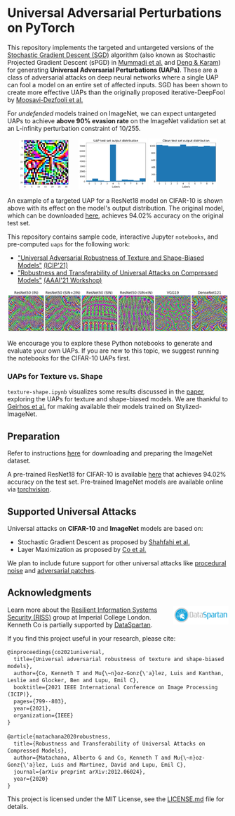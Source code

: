 # Universal Adversarial Perturbations on PyTorch

This repository implements the targeted and untargeted versions of the [Stochastic Gradient Descent (SGD)](https://ojs.aaai.org//index.php/AAAI/article/view/6017) algorithm (also known as Stochastic Projected Gradient Descent (sPGD) in  [Mummadi et al.](https://openaccess.thecvf.com/content_ICCV_2019/papers/Mummadi_Defending_Against_Universal_Perturbations_With_Shared_Adversarial_Training_ICCV_2019_paper.pdf) and [Deng & Karam](https://ieeexplore.ieee.org/document/9191288)) for generating **Universal Adversarial Perturbations (UAPs)**. These are a class of adversarial attacks on deep neural networks where a single UAP can fool a model on an entire set of affected inputs. SGD has been shown to create more effective UAPs than the originally proposed iterative-DeepFool by [Moosavi-Dezfooli et al.](https://openaccess.thecvf.com/content_cvpr_2017/papers/Moosavi-Dezfooli_Universal_Adversarial_Perturbations_CVPR_2017_paper.pdf)

For *undefended* models trained on ImageNet, we can expect untargeted UAPs to achieve **above 90% evasion rate** on the ImageNet validation set at an L-infinity perturbation constraint of 10/255.

<p align=center width="100%">
<img src="docs/uap_example.png" width="23%">
&nbsp;&nbsp;&nbsp;
<img src="docs/distribution_uap.png" width="31%">
<img src="docs/distribution_clean.png" width="31%">
</p>

An example of a targeted UAP for a ResNet18 model on CIFAR-10 is shown above with its effect on the model's output distribution. The original model, which can be downloaded [here](https://drive.google.com/file/d/1lyFy1hXWC-kv8dM5qMS3_frQtyS-F7xv/view?usp=sharing), achieves 94.02% accuracy on the original test set.

This repository contains sample code, interactive Jupyter `notebooks`, and pre-computed `uaps` for the following work:

* ["Universal Adversarial Robustness of Texture and Shape-Biased Models"](https://ieeexplore.ieee.org/document/9506325/) [(ICIP'21)](https://www.2021.ieeeicip.org/)
* ["Robustness and Transferability of Universal Attacks on Compressed Models"](https://arxiv.org/abs/2012.06024) [(AAAI'21 Workshop)](http://federated-learning.org/rseml2021/)

![slider](docs/uaps_all.png)

We encourage you to explore these Python notebooks to generate and evaluate your own UAPs. If you are new to this topic, we suggest running the notebooks for the CIFAR-10 UAPs first.

### UAPs for Texture vs. Shape
`texture-shape.ipynb` visualizes some results discussed in the [paper](https://arxiv.org/abs/1911.10364), exploring the UAPs for texture and shape-biased models. We are thankful to [Geirhos et al.](https://github.com/rgeirhos/texture-vs-shape) for making available their models trained on Stylized-ImageNet.


## Preparation
Refer to instructions [here](https://github.com/pytorch/examples/tree/master/imagenet) for downloading and preparing the ImageNet dataset. 

A pre-trained ResNet18 for CIFAR-10 is available [here](https://drive.google.com/file/d/1lyFy1hXWC-kv8dM5qMS3_frQtyS-F7xv/view?usp=sharing) that achieves 94.02% accuracy on the test set. Pre-trained ImageNet models are available online via [torchvision](https://pytorch.org/docs/stable/torchvision/models.html).


## Supported Universal Attacks
Universal attacks on **CIFAR-10** and **ImageNet** models are based on:

* Stochastic Gradient Descent as proposed by [Shahfahi et al.](https://ojs.aaai.org//index.php/AAAI/article/view/6017)
* Layer Maximization as proposed by [Co et al.](https://arxiv.org/abs/1911.10364)

We plan to include future support for other universal attacks like [procedural noise](https://dl.acm.org/doi/10.1145/3319535.3345660) and [adversarial patches](https://arxiv.org/abs/1712.09665).


## Acknowledgments
<img src="docs/dataspartan.jpeg" align="right" width="25%">

Learn more about the [Resilient Information Systems Security (RISS)](http://rissgroup.org/) group at Imperial College London. Kenneth Co is partially supported by [DataSpartan](http://dataspartan.co.uk/).

If you find this project useful in your research, please cite:

```
@inproceedings{co2021universal,
  title={Universal adversarial robustness of texture and shape-biased models},
  author={Co, Kenneth T and Mu{\~n}oz-Gonz{\'a}lez, Luis and Kanthan, Leslie and Glocker, Ben and Lupu, Emil C},
  booktitle={2021 IEEE International Conference on Image Processing (ICIP)},
  pages={799--803},
  year={2021},
  organization={IEEE}
}

@article{matachana2020robustness,
  title={Robustness and Transferability of Universal Attacks on Compressed Models},
  author={Matachana, Alberto G and Co, Kenneth T and Mu{\~n}oz-Gonz{\'a}lez, Luis and Martinez, David and Lupu, Emil C},
  journal={arXiv preprint arXiv:2012.06024},
  year={2020}
}
```
This project is licensed under the MIT License, see the [LICENSE.md](LICENSE.md) file for details.

